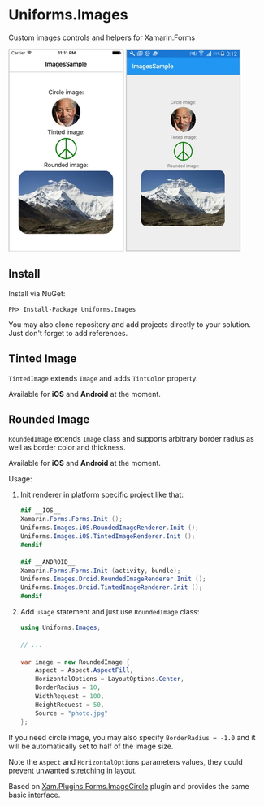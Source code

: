Uniforms.Images
===============

Custom images controls and helpers for Xamarin.Forms

<p><img src="./Screenshots/Screenshot1_iOS.jpg"> <img src="./Screenshots/Screenshot1_Droid.jpg"></p>

Install
-------

Install via NuGet:

```
PM> Install-Package Uniforms.Images
```

You may also clone repository and add projects directly to your solution. Just don't forget to add references.

Tinted Image
------------

`TintedImage` extends `Image` and adds `TintColor` property.

Available for **iOS** and **Android** at the moment.

Rounded Image
-------------

`RoundedImage` extends `Image` class and supports arbitrary border radius as well as border color and thickness.

Available for **iOS** and **Android** at the moment.

Usage:

1. Init renderer in platform specific project like that:

    ```csharp
    #if __IOS__
    Xamarin.Forms.Forms.Init ();
    Uniforms.Images.iOS.RoundedImageRenderer.Init ();
    Uniforms.Images.iOS.TintedImageRenderer.Init ();
    #endif

    #if __ANDROID__
    Xamarin.Forms.Forms.Init (activity, bundle);
    Uniforms.Images.Droid.RoundedImageRenderer.Init ();
    Uniforms.Images.Droid.TintedImageRenderer.Init ();
    #endif
    ```

2. Add `usage` statement and just use `RoundedImage` class:

    ```csharp
    using Uniforms.Images;

    // ...

    var image = new RoundedImage {
        Aspect = Aspect.AspectFill,
        HorizontalOptions = LayoutOptions.Center,
        BorderRadius = 10,
        WidthRequest = 100,
        HeightRequest = 50,
        Source = "photo.jpg"
    };
    ```

If you need circle image, you may also specify `BorderRadius = -1.0` and it will be automatically set to half of the image size.

Note the `Aspect` and `HorizontalOptions` parameters values, they could prevent unwanted stretching in layout.

Based on [Xam.Plugins.Forms.ImageCircle](https://github.com/jamesmontemagno/Xamarin.Plugins/tree/master/ImageCircle) plugin and provides the same basic interface.
